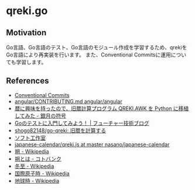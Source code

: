 # qreki.go

## Motivation

Go言語、Go言語のテスト、Go言語のモジュール作成を学習するため、qrekiをGo言語により再実装を行います。
また、Conventional Commitsに運用についても学習します。

## References

- [Conventional Commits](https://www.conventionalcommits.org/ja/v1.0.0/)
- [angular/CONTRIBUTING.md angular/angular](https://github.com/angular/angular/blob/22b96b9/CONTRIBUTING.md#commit)
- [暦に興味を持ったので、旧暦計算プログラム QREKI.AWK を Python に移植してみた - 銀月の符号](https://fgshun.hatenablog.com/entry/20091127/1259302979)
- [Goのテストに入門してみよう！ | フューチャー技術ブログ](https://future-architect.github.io/articles/20200601/)
- [shogo82148/go-qreki: 旧暦を計算する](https://github.com/shogo82148/go-qreki)
- [ソフト工作室](http://kikuchisan.net/wsp/java/java59.html)
- [japanese-calendar/qreki.js at master nasano/japanese-calendar](https://github.com/nasano/japanese-calendar/blob/master/scripts/qreki.js)
- [朔 - Wikipedia](https://ja.wikipedia.org/wiki/%E6%9C%94)
- [朔とは - コトバンク](https://kotobank.jp/word/%E6%9C%94-68673)
- [冬至 - Wikipedia](https://ja.wikipedia.org/wiki/%E5%86%AC%E8%87%B3)
- [国際原子時 - Wikipedia](https://ja.wikipedia.org/wiki/%E5%9B%BD%E9%9A%9B%E5%8E%9F%E5%AD%90%E6%99%82)
- [地球時 - Wikipedia](https://ja.wikipedia.org/wiki/%E5%9C%B0%E7%90%83%E6%99%82)
